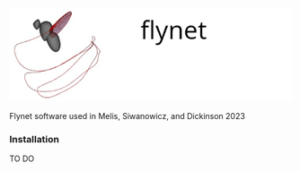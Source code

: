 ![header](images/flynet_header.png)

Flynet software used in Melis, Siwanowicz, and Dickinson 2023

### Installation

TO DO


